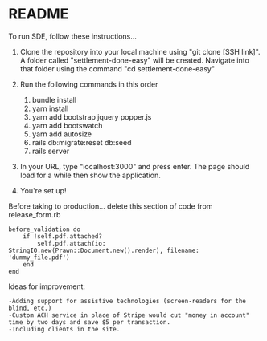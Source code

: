 # README

To run SDE, follow these instructions...

1. Clone the repository into your local machine using "git clone [SSH link]". A folder called "settlement-done-easy" will be created. Navigate into that folder using the command "cd settlement-done-easy"

2. Run the following commands in this order
    1) bundle install
    2) yarn install
    3) yarn add bootstrap jquery popper.js
    4) yarn add bootswatch
    5) yarn add autosize
    6) rails db:migrate:reset db:seed
    7) rails server

3. In your URL, type "localhost:3000" and press enter. The page should load for a while then show the application.

4. You're set up!

Before taking to production...
delete this section of code from release_form.rb 
```
before_validation do
    if !self.pdf.attached?
        self.pdf.attach(io: StringIO.new(Prawn::Document.new().render), filename: 'dummy_file.pdf')
    end 
end
```

Ideas for improvement:
```
-Adding support for assistive technologies (screen-readers for the blind, etc.)
-Custom ACH service in place of Stripe would cut "money in account" time by two days and save $5 per transaction.
-Including clients in the site.
```
